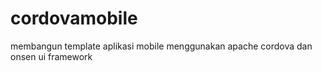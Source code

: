 # cordovamobile
membangun template aplikasi mobile menggunakan apache cordova dan onsen ui framework
